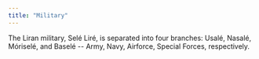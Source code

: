 ```yaml
---
title: "Military"
---
```


<!-- 

Army -> selé

Armed forces -> Usalé (land army)

Navy -> Nasalé (boat army)

Airforce -> Móriselé (air army)

Marines/Special Forces -> Baselé (special army)

Highest ranked officers are (whatever the rank is) + Méus.GEN

Uma -> Lowest Class

Nesanó -> Median Class

Nesémaru -> Highest Class

Emanis -> Similar to general (literally chief + man (emaru + nisa))

Nesémaru Usalém - General of the Army (Highest Rank Possible)

Nesémaru Nasalém - General of the Navy (Highest Rank Possible)

Nesémaru Mórisalém - General of the Airforce (Highest Rank Possible)

Uma Class:

    Uma -> Lowest Rank (~OR-1)

    Umosa -> Median Rank

    Umomóu -> Highest Rank

Nesanó Class: 

    Nesanó -> Lowest Rank

    Nesanós -> Median Rank

    Nesanómóu -> Highest Rank

Nesémaru Class:

    Nesémaru -> Lowest Rank (~O-8)

    Nesémaru Yuru -> Median Rank (~O-9)

    Nesémaru Urum -> Highest General Rank (~O-10)

-->

The Liran military, Selé Liré, is separated into four branches: Usalé, Nasalé, Móriselé, and Baselé -- Army, Navy, Airforce, Special Forces, respectively.